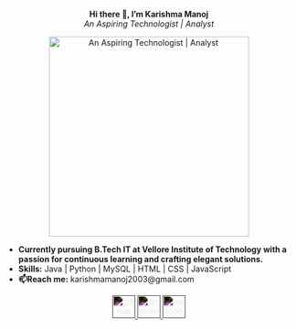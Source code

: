 <p align="center">
  <strong>Hi there 👋, I’m Karishma Manoj</strong>
  <br/>
  <em>An Aspiring Technologist | Analyst</em>
</p>

<p align="center">
  <img src="https://camo.githubusercontent.com/b70081ec9c6d16a35bf18610619030bfc810cda3118051cf75ace93700e233c1/68747470733a2f2f63646e2e6472696262626c652e636f6d2f75736572732f313336343032392f73637265656e73686f74732f31363039333236382f6d656469612f36386538326137666234393034363134613930363664366235343063313462322e676966" alt="An Aspiring Technologist | Analyst" width="350"/>
</p>

<ul>
  <li><strong>Currently pursuing B.Tech IT at Vellore Institute of Technology with a passion for continuous learning and crafting elegant solutions.</strong></li>
  <li><strong>Skills:</strong> Java | Python | MySQL | HTML | CSS | JavaScript</li>
  <li><strong>📫Reach me:</strong> karishmamanoj2003@gmail.com</li>
</ul>

<p align="center">
  <a href="https://github.com/Karishmamanoj">
    <img src="https://cdn.jsdelivr.net/npm/simple-icons@3.0.1/icons/github.svg" alt="github" height="40" style="filter: invert(100%);"/>
  </a>
  <a href="https://www.linkedin.com/in/karishma-manoj-03860722a/">
    <img src="https://cdn.jsdelivr.net/npm/simple-icons@3.0.1/icons/linkedin.svg" alt="linkedin" height="40" style="filter: invert(100%);"/>
  </a>
  <a href="https://leetcode.com/u/karishmaamanoj/">
    <img src="https://cdn.jsdelivr.net/npm/simple-icons@3.0.1/icons/leetcode.svg" alt="leetcode" height="40" style="filter: invert(100%);"/>
  </a>
</p>
